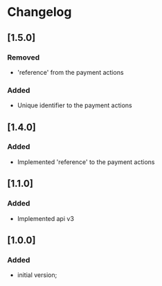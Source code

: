 # Changelog

## [1.5.0]
### Removed
- 'reference' from the payment actions
### Added
- Unique identifier to the payment actions

## [1.4.0]
### Added
- Implemented 'reference' to the payment actions
 
## [1.1.0]
### Added
- Implemented api v3

## [1.0.0]
### Added
- initial version;
